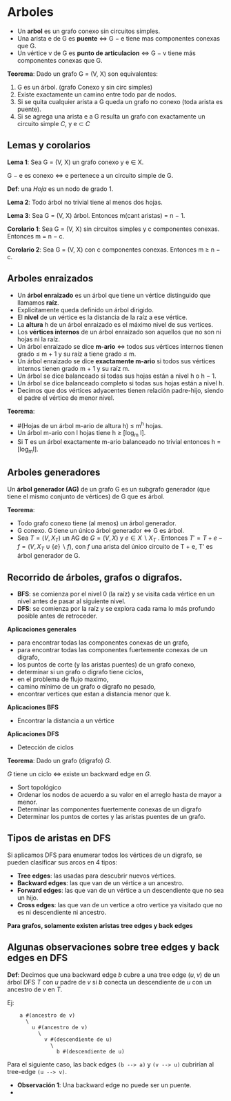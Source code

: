 # Arboles

* Un **arbol** es un grafo conexo sin circuitos simples.
* Una arista e de G es **puente**  $\iff$ G − e tiene mas componentes
conexas que G.
* Un vértice v de G es **punto de articulacion** $\iff$ G − v tiene más componentes conexas que G.

**Teorema**: Dado un grafo G = (V, X) son equivalentes:

1. G es un árbol. (grafo Conexo y sin circ simples)
2. Existe exactamente un camino entre todo par de nodos.
3. Si se quita cualquier arista a G queda un grafo no conexo (toda arista es puente).
4. Si se agrega una arista e a G resulta un grafo con exactamente un circuito simple *C*, y e $\subset$ *C*

## Lemas y corolarios

**Lema 1**: Sea G = (V, X) un grafo conexo y e ∈ X. 

G − e es conexo $\iff$ e pertenece a un circuito simple de G.

**Def**: una *Hoja* es un nodo de grado 1.

**Lema 2**: Todo árbol no trivial tiene al menos dos hojas.

**Lema 3**: Sea G = (V, X) árbol. Entonces m(cant aristas) = n − 1.

**Corolario 1**: Sea G = (V, X) sin circuitos simples y c componentes conexas. Entonces m = n − c.

**Corolario 2**: Sea G = (V, X) con c componentes conexas.
Entonces m ≥ n − c.

## Arboles enraizados

* Un **árbol enraizado** es un árbol que tiene un vértice distinguido que llamamos **raíz**.
* Explícitamente queda definido un árbol dirigido.
* El **nivel** de un vértice es la distancia de la raíz a ese vértice.
* La **altura** h de un árbol enraizado es el máximo nivel de sus vertices.
* Los **vértices internos** de un árbol enraizado son aquellos que no son ni hojas ni la raíz.
* Un árbol enraizado se dice **m-ario** $\iff$ todos sus vértices internos tienen grado $\leq$ m + 1 y su raíz a tiene grado $\leq$ m.
* Un árbol enraizado se dice **exactamente m-ario** si todos sus vértices internos tienen grado m + 1 y su raíz m.
* Un árbol se dice balanceado si todas sus hojas están a nivel h
o h − 1.
* Un árbol se dice balanceado completo si todas sus hojas están
a nivel h.
* Decimos que dos vértices adyacentes tienen relación padre-hijo, siendo el padre el vértice de menor nivel.


**Teorema**:

* #(Hojas de un árbol m-ario de altura h) $\leq$ m<sup>h</sup> hojas. 
* Un árbol m-ario con l hojas tiene h ≥ [log<sub>m</sub> l].
* Si T es un árbol exactamente m-ario balanceado no trivial
entonces h = [log<sub>m</sub>l].

## Arboles generadores

 Un **árbol generador (AG)** de un grafo G es un subgrafo
generador (que tiene el mismo conjunto de vértices) de G que es árbol.

**Teorema**:

* Todo grafo conexo tiene (al menos) un árbol generador.
* G conexo. G tiene un único árbol generador $\iff$ G es árbol.
* Sea $T = (V, X_T )$ un AG de $G = (V, X)$ y $e ∈ X \backslash X_T$ .  Entonces $T' = T + e − f = (V, X_T ∪ \{e\} \backslash {f })$, con $f$ una arista del único circuito de T + e, T' es árbol generador de G.

## Recorrido de árboles, grafos o digrafos.

* **BFS**: se comienza por el nivel 0 (la raíz) y se visita cada vértice en un nivel antes de pasar al siguiente nivel.
* **DFS**: se comienza por la raíz y se explora cada rama lo más profundo posible antes de retroceder.

**Aplicaciones generales**

* para encontrar todas las componentes conexas de un grafo,
* para encontrar todas las componentes fuertemente conexas de
un digrafo,
* los puntos de corte (y las aristas puentes) de un grafo conexo,
* determinar si un grafo o digrafo tiene ciclos,
* en el problema de flujo maximo,
* camino mínimo de un grafo o digrafo no pesado,
* encontrar vertices que estan a distancia menor que k.

**Aplicaciones BFS**

* Encontrar la distancia a un vértice

**Aplicaciones DFS**

* Detección de ciclos

**Teorema**: Dado un grafo (digrafo) $G$.

$G$ tiene un ciclo  $\iff$ existe un backward edge en $G$.

* Sort topológico
* Ordenar los nodos de acuerdo a su valor en el arreglo hasta de mayor a menor. 
* Determinar las componentes fuertemente conexas de un
digrafo
* Determinar los puntos de cortes y las aristas puentes de un
grafo.

## Tipos de aristas en DFS

Si aplicamos DFS para enumerar todos los vértices de un digrafo,
se pueden clasificar sus arcos en 4 tipos:

* **Tree edges**: las usadas para descubrir nuevos vértices.
* **Backward edges**: las que van de un vértice a un ancestro.
* **Forward edges**: las que van de un vértice a un descendiente que no sea un hijo.
* **Cross edges**: las que van de un vertice a otro vertice ya
visitado que no es ni descendiente ni ancestro.

**Para grafos, solamente existen aristas tree edges y back edges**


## Algunas observaciones sobre tree edges y back edges en DFS
**Def**: Decimos que una backward edge $b$ cubre a una tree edge $(u, v)$ de un árbol DFS $T$ con $u$ padre de $v$ si $b$ conecta un descendiente de $u$ con un ancestro de $v$ en $T$.

Ej:

        a #(ancestro de v)
          \
            u #(ancestro de v)
              \
                v #(descendiente de u)
                  \
                    b #(descendiente de u)

Para el siguiente caso, las back edges ``(b --> a)`` y ``(v --> u)`` cubrirían al tree-edge ``(u --> v)``.

                    
* **Observación 1**: Una backward edge no puede ser un puente.
*  
